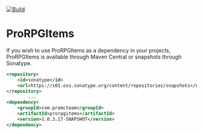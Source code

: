 [![Build](https://github.com/promcteam/prorpgitems/actions/workflows/publish.yml/badge.svg?branch=dev)](https://github.com/promcteam/promccore/packages/1203729)

# ProRPGItems

If you wish to use ProRPGItems as a dependency in your projects, ProRPGItems is available through Maven Central
or snapshots through Sonatype.

```xml
<repository>
    <id>sonatype</id>
    <url>https://s01.oss.sonatype.org/content/repositories/snapshots</url>
</repository>
        ...
<dependency>
    <groupId>com.promcteam</groupId>
    <artifactId>prorpgitems</artifactId>
    <version>1.0.3.17-SNAPSHOT</version>
</dependency>
```